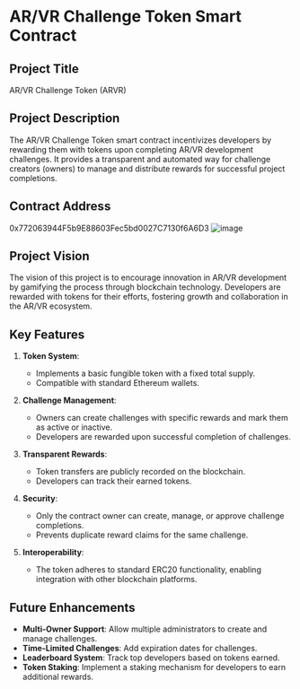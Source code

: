 # AR/VR Challenge Token Smart Contract

## Project Title
AR/VR Challenge Token (ARVR)

## Project Description
The AR/VR Challenge Token smart contract incentivizes developers by rewarding them with tokens upon completing AR/VR development challenges. It provides a transparent and automated way for challenge creators (owners) to manage and distribute rewards for successful project completions.

## Contract Address
0x772063944F5b9E88603Fec5bd0027C7130f6A6D3
![image](https://github.com/user-attachments/assets/ada63cd7-a8a0-4f1d-8868-23bdcd559e41)


## Project Vision
The vision of this project is to encourage innovation in AR/VR development by gamifying the process through blockchain technology. Developers are rewarded with tokens for their efforts, fostering growth and collaboration in the AR/VR ecosystem.

## Key Features
1. **Token System**:
   - Implements a basic fungible token with a fixed total supply.
   - Compatible with standard Ethereum wallets.

2. **Challenge Management**:
   - Owners can create challenges with specific rewards and mark them as active or inactive.
   - Developers are rewarded upon successful completion of challenges.

3. **Transparent Rewards**:
   - Token transfers are publicly recorded on the blockchain.
   - Developers can track their earned tokens.

4. **Security**:
   - Only the contract owner can create, manage, or approve challenge completions.
   - Prevents duplicate reward claims for the same challenge.

5. **Interoperability**:
   - The token adheres to standard ERC20 functionality, enabling integration with other blockchain platforms.

## Future Enhancements
- **Multi-Owner Support**: Allow multiple administrators to create and manage challenges.
- **Time-Limited Challenges**: Add expiration dates for challenges.
- **Leaderboard System**: Track top developers based on tokens earned.
- **Token Staking**: Implement a staking mechanism for developers to earn additional rewards.

